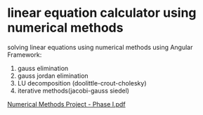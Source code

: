 # linear equation calculator using numerical methods
solving linear equations using numerical methods using Angular Framework:
  1. gauss elimination
  2. gauss jordan elimination 
  3. LU decomposition (doolittle-crout-cholesky) 
  4. iterative methods(jacobi-gauss siedel)

[Numerical Methods Project - Phase I.pdf](https://github.com/AliELSharawy/linear-eqn-numerical-methods/files/8628147/Numerical.Methods.Project.-.Phase.I.pdf)
